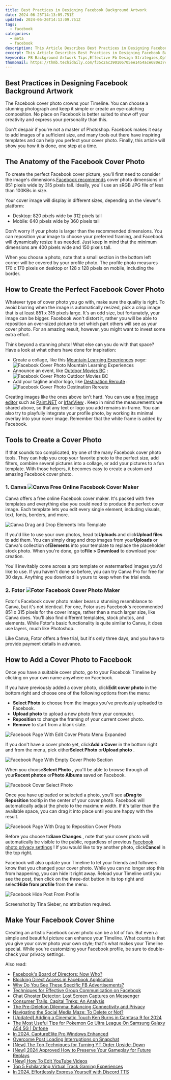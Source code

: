 ```yaml
---
title: Best Practices in Designing Facebook Background Artwork
date: 2024-06-25T14:13:09.751Z
updated: 2024-06-26T14:13:09.751Z
tags:
  - facebook
categories:
  - meta
  - facebook
description: This Article Describes Best Practices in Designing Facebook Background Artwork
excerpt: This Article Describes Best Practices in Designing Facebook Background Artwork
keywords: FB Background Artwork Tips,Effective Fb Design Strategies,Optimal Social Media Posts,Striking Graphic Content,High-Impact Image Design,Visual Brand Identity,Imagery for Facebook Ads
thumbnail: https://thmb.techidaily.com/f35c2ac390106705ee1454ace680e37ced6ad5998a6f184becd562c40fd2948f.jpg
---
```


## Best Practices in Designing Facebook Background Artwork

 The Facebook cover photo crowns your Timeline. You can choose a stunning photograph and keep it simple or create an eye-catching composition. No place on Facebook is better suited to show off your creativity and express your personality than this.

 Don't despair if you're not a master of Photoshop. Facebook makes it easy to add images of a sufficient size, and many tools out there have inspiring templates and can help you perfect your cover photo. Finally, this article will show you how it is done, one step at a time.

## The Anatomy of the Facebook Cover Photo

 To create the perfect Facebook cover picture, you'll first need to consider the image's dimensions.[Facebook recommends](https://www.facebook.com/help/125379114252045) cover photo dimensions of 851 pixels wide by 315 pixels tall. Ideally, you'll use an sRGB JPG file of less than 100KBs in size.

 Your cover image will display in different sizes, depending on the viewer's platform:

* Desktop: 820 pixels wide by 312 pixels tall
* Mobile: 640 pixels wide by 360 pixels tall

 Don't worry if your photo is larger than the recommended dimensions. You can reposition your image to choose your preferred framing, and Facebook will dynamically resize it as needed. Just keep in mind that the minimum dimensions are 400 pixels wide and 150 pixels tall.

 When you choose a photo, note that a small section in the bottom left corner will be covered by your profile photo. The profile photo measures 170 x 170 pixels on desktop or 128 x 128 pixels on mobile, including the border.

## How to Create the Perfect Facebook Cover Photo

 Whatever type of cover photo you go with, make sure the quality is right. To avoid blurring when the image is automatically resized, pick a crisp image that is at least 851 x 315 pixels large. It's an odd size, but fortunately, your image can be bigger. Facebook won't distort it, rather you will be able to reposition an over-sized picture to set which part others will see as your cover photo. For an amazing result, however, you might want to invest some extra effort.

 Think beyond a stunning photo! What else can you do with that space? Have a look at what others have done for inspiration:

* Create a collage, like this [Mountain Learning Experiences](https://www.facebook.com/NaturalConnectionBulgaria/) page:  
![Facebook Cover Photo Mountain Learning Experiences](https://static1.makeuseofimages.com/wordpress/wp-content/uploads/2022/10/Facebook-Cover-Photo-Mountain-Learning-Experiences.jpg)
* Announce an event, like [Outdoor Movies BC](https://www.facebook.com/OutdoormoviesBC/) :  
![Facebook Cover Photo Outdoor Movies BC](https://static1.makeuseofimages.com/wordpress/wp-content/uploads/2022/10/Facebook-Cover-Photo-Outdoor-Movies-BC.jpg)
* Add your tagline and/or logo, like [Destination Reroute](https://www.facebook.com/destinationreroute/) :  
![Facebook Cover Photo Destination Reroute](https://static1.makeuseofimages.com/wordpress/wp-content/uploads/2022/10/Facebook-Cover-Photo-Destination-Reroute.jpg)

 Creating images like the ones above isn't hard. You can use a [free image editor](https://www.makeuseof.com/free-photo-editing-software/) such as [Paint.NET](https://www.getpaint.net/) or [IrfanView](https://www.irfanview.com/) . Keep in mind the measurements we shared above, so that any text or logo you add remains in-frame. You can also try to playfully integrate your profile photo, by working its minimal overlay into your cover image. Remember that the white frame is added by Facebook.

## Tools to Create a Cover Photo

 If that sounds too complicated, try one of the many Facebook cover photo tools. They can help you crop your favorite photo to the perfect size, add filters, combine several pictures into a collage, or add your pictures to a fun template. With those helpers, it becomes easy to create a custom and amazing Facebook cover photo.

### 1. Canva ![Canva Free Online Facebook Cover Maker](https://static1.makeuseofimages.com/wordpress/wp-content/uploads/2022/10/Canva-Free-Online-Facebook-Cover-Maker.jpg)

 Canva offers a free online Facebook cover maker. It's packed with free templates and everything else you could need to produce the perfect cover image. Each template lets you edit every single element, including visuals, text, fonts, borders, and more.

![Canva Drag and Drop Elements Into Template](https://static1.makeuseofimages.com/wordpress/wp-content/uploads/2022/10/Canva-Drag-and-Drop-Elements-Into-Template.jpg)

 If you'd like to use your own photos, head to**Uploads** and click**Upload files** to add them. You can simply drag and drop images from your**Uploads** or Canva's collection of**Elements** into your template to replace the placeholder stock photo. When you're done, go to**File > Download** to download your creation.

 You'll inevitably come across a pro template or watermarked images you'd like to use. If you haven't done so before, you can try Canva Pro for free for 30 days. Anything you download is yours to keep when the trial ends.

### 2. Fotor ![Fotor Facebook Cover Photo Maker](https://static1.makeuseofimages.com/wordpress/wp-content/uploads/2022/10/Fotor-Facebook-Cover-Photo-Maker.jpg)

 Fotor's Facebook cover photo maker bears a stunning resemblance to Canva, but it's not identical. For one, Fotor uses Facebook's recommended 851 x 315 pixels for the cover image, rather than a much larger size, like Canva does. You'll also find different templates, stock photos, and elements. While Fotor's basic functionality is quite similar to Canva, it does use layers, much like Photoshop.

 Like Canva, Fotor offers a free trial, but it's only three days, and you have to provide payment details in advance.

## How to Add a Cover Photo to Facebook

 Once you have a suitable cover photo, go to your Facebook Timeline by clicking on your own name anywhere on Facebook.

 If you have previously added a cover photo, click**Edit cover photo** in the bottom right and choose one of the following options from the menu:

* **Select Photo** to choose from the images you've previously uploaded to Facebook.
* **Upload photo** to upload a new photo from your computer.
* **Reposition** to change the framing of your current cover photo.
* **Remove** to start from a blank slate.

![Facebook Page With Edit Cover Photo Menu Expanded](https://static1.makeuseofimages.com/wordpress/wp-content/uploads/2022/10/Facebook-Page-With-Edit-Cover-Photo-Menu-Expanded.jpg)

 If you don't have a cover photo yet, click**Add a Cover** in the bottom right and from the menu, pick either**Select Photo** or**Upload photo** .

![Facebook Page With Empty Cover Photo Section](https://static1.makeuseofimages.com/wordpress/wp-content/uploads/2022/10/Facebook-Page-With-Empty-Cover-Photo-Section.jpg)

 When you choose**Select Photo** , you'll be able to browse through all your**Recent photos** or**Photo Albums** saved on Facebook.

![Facebook Cover Select Photo](https://static1.makeuseofimages.com/wordpress/wp-content/uploads/2022/10/Facebook-Cover-Select-Photo.jpg)

 Once you have uploaded or selected a photo, you'll see a**Drag to Reposition** tooltip in the center of your cover photo. Facebook will automatically adjust the photo to the maximum width. If it's taller than the available space, you can drag it into place until you are happy with the result.

![Facebook Page With Drag to Reposition Cover Photo](https://static1.makeuseofimages.com/wordpress/wp-content/uploads/2022/10/Facebook-Page-With-Drag-to-Reposition-Cover-Photo.jpg)

 Before you choose to**Save Changes** , note that your cover photo will automatically be visible to the public, regardless of previous [Facebook photo privacy settings](https://www.makeuseof.com/tag/facebook-photo-privacy-settings-need-know/) ! If you would like to try another photo, click**Cancel** in the top right.

 Facebook will also update your Timeline to let your friends and followers know that you changed your cover photo. While you can no longer stop this from happening, you can hide it right away. Reload your Timeline until you see the post, then click on the three-dot button in its top right and select**Hide from profile** from the menu.

![Facebook Hide Post From Profile](https://static1.makeuseofimages.com/wordpress/wp-content/uploads/2022/10/Facebook-Hide-Post-From-Profile.jpg)

 Screenshot by Tina Sieber, no attribution required.

## Make Your Facebook Cover Shine

 Creating an artistic Facebook cover photo can be a lot of fun. But even a simple and beautiful picture can enhance your Timeline. What counts is that you give your cover photo your own style; that's what makes your Timeline special. While you're customizing your Facebook profile, be sure to double-check your privacy settings.


<ins class="adsbygoogle"
     style="display:block"
     data-ad-format="autorelaxed"
     data-ad-client="ca-pub-7571918770474297"
     data-ad-slot="1223367746"></ins>



<ins class="adsbygoogle"
     style="display:block"
     data-ad-client="ca-pub-7571918770474297"
     data-ad-slot="8358498916"
     data-ad-format="auto"
     data-full-width-responsive="true"></ins>

<span class="atpl-alsoreadstyle">Also read:</span>
<div><ul>
<li><a href="https://facebook.techidaily.com/facebooks-board-of-directors-now-who/"><u>Facebook's Board of Directors: Now Who?</u></a></li>
<li><a href="https://facebook.techidaily.com/blocking-direct-access-in-facebook-application/"><u>Blocking Direct Access in Facebook Application</u></a></li>
<li><a href="https://facebook.techidaily.com/why-do-you-see-these-specific-fb-advertisements/"><u>Why Do You See These Specific FB Advertisements?</u></a></li>
<li><a href="https://facebook.techidaily.com/techniques-for-effective-group-communication-on-facebook/"><u>Techniques for Effective Group Communication on Facebook</u></a></li>
<li><a href="https://facebook.techidaily.com/chat-ghoster-detector-lost-screen-captures-on-messenger/"><u>Chat Ghoster Detector: Lost Screen Captures on Messenger</u></a></li>
<li><a href="https://facebook.techidaily.com/consumer-trails-capital-treks-an-analysis/"><u>Consumer Trails, Capital Treks: An Analysis</u></a></li>
<li><a href="https://facebook.techidaily.com/the-pre-deletion-dilemma-balancing-connectivity-and-privacy/"><u>The Pre-Deletion Dilemma: Balancing Connectivity and Privacy</u></a></li>
<li><a href="https://facebook.techidaily.com/navigating-the-social-media-maze-to-delete-or-not/"><u>Navigating the Social Media Maze: To Delete or Not?</u></a></li>
<li><a href="https://screen-recording.techidaily.com/updated-adding-a-cinematic-touch-ken-burns-in-camtasa-9-for-2024/"><u>[Updated] Adding a Cinematic Touch  Ken Burns in Camtasa 9 for 2024</u></a></li>
<li><a href="https://change-location.techidaily.com/the-most-useful-tips-for-pokemon-go-ultra-league-on-samsung-galaxy-a54-5g-drfone-by-drfone-virtual-android/"><u>The Most Useful Tips for Pokemon Go Ultra League On Samsung Galaxy A54 5G | Dr.fone</u></a></li>
<li><a href="https://screen-recording.techidaily.com/in-2024-captureelite-pro-windows-enhanced/"><u>In 2024, CaptureElite Pro  Windows Enhanced</u></a></li>
<li><a href="https://facebook-clips.techidaily.com/overcome-post-loading-interruptions-on-snapchat/"><u>Overcome Post Loading Interruptions on Snapchat</u></a></li>
<li><a href="https://facebook-record-videos.techidaily.com/new-the-top-techniques-for-turning-yt-order-upside-down/"><u>[New] The Top Techniques for Turning YT Order Upside-Down</u></a></li>
<li><a href="https://digital-screen-recording.techidaily.com/new-2024-approved-how-to-preserve-your-gameplay-for-future-replays/"><u>[New] 2024 Approved  How to Preserve Your Gameplay for Future Replays</u></a></li>
<li><a href="https://facebook-record-videos.techidaily.com/new-how-to-edit-youtube-videos/"><u>[New] How To Edit YouTube Videos</u></a></li>
<li><a href="https://digital-screen-recording.techidaily.com/top-5-exhilarating-virtual-track-gaming-experiences/"><u>Top 5 Exhilarating Virtual Track Gaming Experiences</u></a></li>
<li><a href="https://discord-videos.techidaily.com/in-2024-effortlessly-express-yourself-with-discord-tts/"><u>In 2024, Effortlessly Express Yourself with Discord TTS</u></a></li>
</ul></div>
